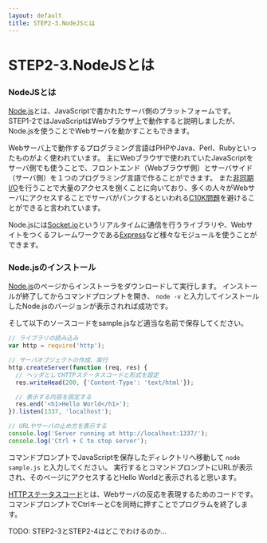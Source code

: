```yaml
---
layout: default
title: STEP2-3.NodeJSとは
---
```

# STEP2-3.NodeJSとは

### NodeJSとは
[Node.js](http://nodejs.org/)とは、JavaScriptで書かれたサーバ側のプラットフォームです。
STEP1-2ではJavaScriptはWebブラウザ上で動作すると説明しましたが、Node.jsを使うことでWebサーバを動かすこともできます。

Webサーバ上で動作するプログラミング言語はPHPやJava、Perl、Rubyといったものがよく使われています。
主にWebブラウザで使われていたJavaScriptをサーバ側でも使うことで、フロントエンド（Webブラウザ側）とサーバサイド（サーバ側）を１つのプログラミング言語で作ることができます。
また[非同期I/O](http://e-words.jp/w/E99D9EE5908CE69C9FI2FO.html)を行うことで大量のアクセスを捌くことに向いており、多くの人々がWebサーバにアクセスすることでサーバがパンクするといわれる[C10K問題](http://www.hyuki.com/yukiwiki/wiki.cgi?TheC10kProblem#i1)を避けることができると言われています。

Node.jsには[Socket.io](http://socket.io/)というリアルタイムに通信を行うライブラリや、Webサイトをつくるフレームワークである[Express](http://expressjs.com/)など様々なモジュールを使うことができます。

### Node.jsのインストール
[Node.js](http://nodejs.org/)のページからインストーラをダウンロードして実行します。
インストールが終了してからコマンドプロンプトを開き、 ``` node -v ``` と入力してインストールしたNode.jsのバージョンが表示されれば成功です。

そして以下のソースコードをsample.jsなど適当な名前で保存してください。

```js
// ライブラリの読み込み
var http = require('http');

// サーバオブジェクトの作成、実行
http.createServer(function (req, res) {
  // ヘッダとしてHTTPステータスコードと形式を設定
  res.writeHead(200, {'Content-Type': 'text/html'});

  // 表示する内容を設定する
  res.end('<h1>Hello World</h1>');
}).listen(1337, 'localhost');

// URLやサーバの止め方を表示する
console.log('Server running at http://localhost:1337/');
console.log('Ctrl + C to stop server');
```
コマンドプロンプトでJavaScriptを保存したディレクトリへ移動して ``` node sample.js ``` と入力してください。
実行するとコマンドプロンプトにURLが表示され、そのページにアクセスするとHello Worldと表示されると思います。

[HTTPステータスコード](http://ja.wikipedia.org/wiki/HTTP%E3%82%B9%E3%83%86%E3%83%BC%E3%82%BF%E3%82%B9%E3%82%B3%E3%83%BC%E3%83%89)とは、Webサーバの反応を表現するためのコードです。
コマンドプロンプトでCtrlキーとCを同時に押すことでプログラムを終了します。

TODO: STEP2-3とSTEP2-4はどこでわけるのか…
